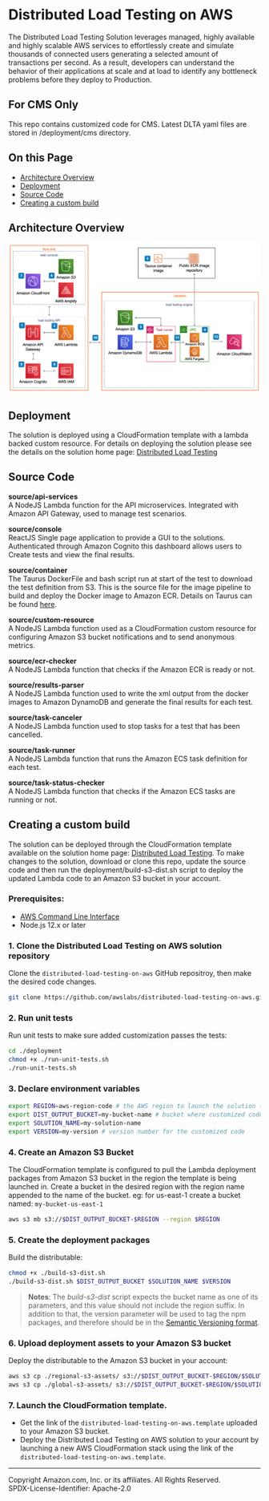 # Distributed Load Testing on AWS

The Distributed Load Testing Solution leverages managed, highly available and highly scalable AWS services to effortlessly create and simulate thousands of connected users generating a selected amount of transactions per second. As a result, developers can understand the behavior of their applications at scale and at load to identify any bottleneck problems before they deploy to Production.

## For CMS Only
This repo contains customized code for CMS.  Latest DLTA yaml files are stored in /deployment/cms directory. 


## On this Page
- [Architecture Overview](#architecture-overview)
- [Deployment](#deployment)
- [Source Code](#source-code)
- [Creating a custom build](#additional-resources)


## Architecture Overview
![Architecture](architecture.png)

## Deployment
The solution is deployed using a CloudFormation template with a lambda backed custom resource. For details on deploying the solution please see the details on the solution home page: [Distributed Load Testing](https://aws.amazon.com/solutions/implementations/distributed-load-testing-on-aws/)

## Source Code

**source/api-services**<br/>
A NodeJS Lambda function for the API microservices. Integrated with Amazon API Gateway, used to manage test scenarios.

**source/console**<br/>
ReactJS Single page application to provide a GUI to the solutions. Authenticated through Amazon Cognito this dashboard allows users to Create tests and view the final results.

**source/container**<br/>
The Taurus DockerFile and bash script run at start of the test to download the test definition from S3. This is the source file for the image pipeline to build and deploy the Docker image to Amazon ECR. Details on Taurus can be found [here](https://gettaurus.org/).

**source/custom-resource**<br/>
A NodeJS Lambda function used as a CloudFormation custom resource for configuring Amazon S3 bucket notifications and to send anonymous metrics.

**source/ecr-checker**<br/>
A NodeJS Lambda function that checks if the Amazon ECR is ready or not.

**source/results-parser**<br/>
A NodeJS Lambda function used to write the xml output from the docker images to Amazon DynamoDB and generate the final results for each test.

**source/task-canceler**<br/>
A NodeJS Lambda function used to stop tasks for a test that has been cancelled.

**source/task-runner**<br/>
A NodeJS Lambda function that runs the Amazon ECS task definition for each test.

**source/task-status-checker**<br/>
A NodeJS Lambda function that checks if the Amazon ECS tasks are running or not.

## Creating a custom build
The solution can be deployed through the CloudFormation template available on the solution home page: [Distributed Load Testing](https://aws.amazon.com/solutions/implementations/distributed-load-testing-on-aws/).
To make changes to the solution, download or clone this repo, update the source code and then run the deployment/build-s3-dist.sh script to deploy the updated Lambda code to an Amazon S3 bucket in your account.

### Prerequisites:
* [AWS Command Line Interface](https://aws.amazon.com/cli/)
* Node.js 12.x or later

### 1. Clone the Distributed Load Testing on AWS solution repository
Clone the ```distributed-load-testing-on-aws``` GitHub repositroy, then make the desired code changes.

```bash
git clone https://github.com/awslabs/distributed-load-testing-on-aws.git
```

### 2. Run unit tests
Run unit tests to make sure added customization passes the tests:
```bash
cd ./deployment
chmod +x ./run-unit-tests.sh
./run-unit-tests.sh
```

### 3. Declare environment variables
```bash
export REGION=aws-region-code # the AWS region to launch the solution (e.g. us-east-1)
export DIST_OUTPUT_BUCKET=my-bucket-name # bucket where customized code will reside
export SOLUTION_NAME=my-solution-name
export VERSION=my-version # version number for the customized code
```

### 4. Create an Amazon S3 Bucket
The CloudFormation template is configured to pull the Lambda deployment packages from Amazon S3 bucket in the region the template is being launched in. Create a bucket in the desired region with the region name appended to the name of the bucket. eg: for us-east-1 create a bucket named: ```my-bucket-us-east-1```
```bash
aws s3 mb s3://$DIST_OUTPUT_BUCKET-$REGION --region $REGION
```

### 5. Create the deployment packages
Build the distributable:
```bash
chmod +x ./build-s3-dist.sh
./build-s3-dist.sh $DIST_OUTPUT_BUCKET $SOLUTION_NAME $VERSION
```

> **Notes**: The _build-s3-dist_ script expects the bucket name as one of its parameters, and this value should not include the region suffix. In addition to that, the version parameter will be used to tag the npm packages, and therefore should be in the [Semantic Versioning format](https://semver.org/spec/v2.0.0.html).

### 6. Upload deployment assets to your Amazon S3 bucket
Deploy the distributable to the Amazon S3 bucket in your account:
```bash
aws s3 cp ./regional-s3-assets/ s3://$DIST_OUTPUT_BUCKET-$REGION/$SOLUTION_NAME/$VERSION/ --recursive --acl bucket-owner-full-control
aws s3 cp ./global-s3-assets/ s3://$DIST_OUTPUT_BUCKET-$REGION/$SOLUTION_NAME/$VERSION/ --recursive --acl bucket-owner-full-control
```

### 7. Launch the CloudFormation template.
* Get the link of the `distributed-load-testing-on-aws.template` uploaded to your Amazon S3 bucket.
* Deploy the Distributed Load Testing on AWS solution to your account by launching a new AWS CloudFormation stack using the link of the `distributed-load-testing-on-aws.template`.

***

Copyright Amazon.com, Inc. or its affiliates. All Rights Reserved.<br />
SPDX-License-Identifier: Apache-2.0
